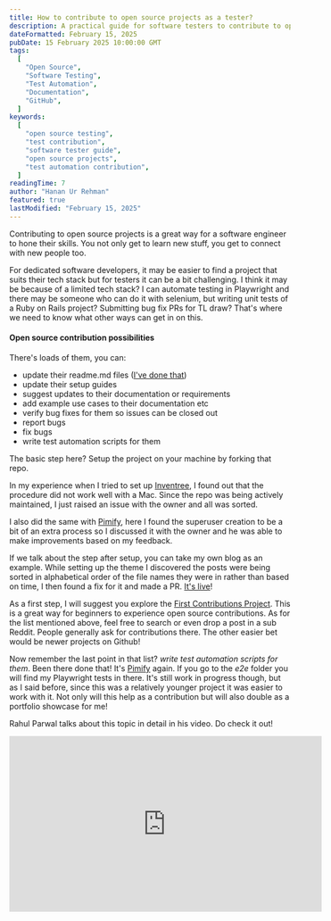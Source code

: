 ```yaml
---
title: How to contribute to open source projects as a tester?
description: A practical guide for software testers to contribute to open source projects, from documentation to test automation, with real examples and success stories.
dateFormatted: February 15, 2025
pubDate: 15 February 2025 10:00:00 GMT
tags:
  [
    "Open Source",
    "Software Testing",
    "Test Automation",
    "Documentation",
    "GitHub",
  ]
keywords:
  [
    "open source testing",
    "test contribution",
    "software tester guide",
    "open source projects",
    "test automation contribution",
  ]
readingTime: 7
author: "Hanan Ur Rehman"
featured: true
lastModified: "February 15, 2025"
---
```


Contributing to open source projects is a great way for a software engineer to hone their skills. You not only get to learn new stuff, you get to connect with new people too.

For dedicated software developers, it may be easier to find a project that suits their tech stack but for testers it can be a bit challenging. I think it may be because of a limited tech stack? I can automate testing in Playwright and there may be someone who can do it with selenium, but writing unit tests of a Ruby on Rails project? Submitting bug fix PRs for TL draw? That's where we need to know what other ways can get in on this.

#### Open source contribution possibilities

There's loads of them, you can:

- update their readme.md files ([I've done that](https://github.com/hananurrehman/open-production-web-projects))
- update their setup guides
- suggest updates to their documentation or requirements
- add example use cases to their documentation etc
- verify bug fixes for them so issues can be closed out
- report bugs
- fix bugs
- write test automation scripts for them

The basic step here? Setup the project on your machine by forking that repo.

In my experience when I tried to set up [Inventree](https://github.com/inventree/InvenTree), I found out that the procedure did not work well with a Mac. Since the repo was being actively maintained, I just raised an issue with the owner and all was sorted.

I also did the same with [Pimify](https://github.com/hananurrehman/pimify), here I found the superuser creation to be a bit of an extra process so I discussed it with the owner and he was able to make improvements based on my feedback.

If we talk about the step after setup, you can take my own blog as an example. While setting up the theme I discovered the posts were being sorted in alphabetical order of the file names they were in rather than based on time, I then found a fix for it and made a PR. [It's live](https://github.com/ccbikai/astro-aria/pull/4)!

As a first step, I will suggest you explore the [First Contributions Project](https://github.com/hananurrehman/first-contributions). This is a great way for beginners to experience open source contributions.
As for the list mentioned above, feel free to search or even drop a post in a sub Reddit. People generally ask for contributions there. The other easier bet would be newer projects on Github!

Now remember the last point in that list? _write test automation scripts for them_.
Been there done that! It's [Pimify](https://github.com/hananurrehman/pimify) again. If you go to the _e2e_ folder you will find my Playwright tests in there.
It's still work in progress though, but as I said before, since this was a relatively younger project it was easier to work with it. Not only will this help as a contribution but will also double as a portfolio showcase for me!

Rahul Parwal talks about this topic in detail in his video. Do check it out!

<iframe width="560" height="315" src="https://www.youtube.com/embed/5KRaRYy_3c8?si=6BWouCH34d56M_XO&amp;start=306" title="YouTube video player" frameborder="0" allow="accelerometer; autoplay; clipboard-write; encrypted-media; gyroscope; picture-in-picture; web-share" referrerpolicy="strict-origin-when-cross-origin" allowfullscreen></iframe>
